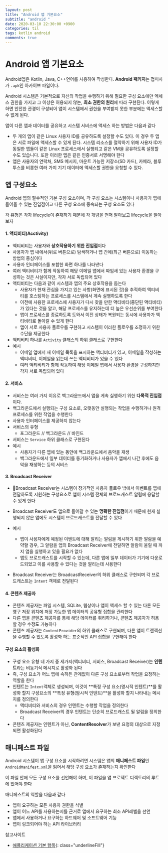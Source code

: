 ```yaml
---
layout: post
title: "Android 앱 기본요소"
subtitle: "android "
date: 2020-03-10 22:30:00 +0900
categories: til
tags: kotlin android
comments: true
---
```


# Android 앱 기본요소



Android앱은 Kotlin, Java, C++언어를 사용하여 작성한다. **Android 패키지**는 접미사가 `.apk`인 아카이브 파일이다. 

Android 시스템은 기본적으로 자신의 작업을 수행하기 위해 필요한 구성 요소에만 엑세스 권한을 가지고 그 이상은 허용되지 않는, **최소 권한의 원리**에 따라 구현된다. 이렇게 하면 안전한 관경이 구성되어 앱이 시스템에서 권한을 부여받지 못한 부분에는 액세스할 수 없게 된다.

앱이 다른 앱과 데이터를 공유하고 시스템 서비스에 액세스 하는 방법은 다음과 같다

- 두 개의 앱이 같은 Linux 사용자 ID를 공유하도록 설정할 수도 있다. 이 경우 두 앱은 서로 파일에 액세스할 수 있게 된다. 시스템 리소스를 절약하기 위해 사용자 ID가 동일한 앱들이 같은 Linux 프로세스에서 실행되고 같은 VM을 공유하도록 설정할 수도 있습니다. 또한 이러한 앱은 같은 인증서로 서명해야 한다
- 앱은 사용자의 연락처, SMS 메시지, 마운트 가능한 저장소(SD 카드), 카메라, 블루투스를 비롯한 여러 가지 기기 데이터에 액세스할 권한을 요청할 수 있다.



## 앱 구성요소

Android 앱의 필수적인 기본 구성 요소이며, 각 구성 요소는 시스템이나 사용자가 앱에 들어올 수 있는 진입점이고 다른 구성 요소에 종속되는 구성 요소도 있다

각 유형은 각자 lifecycle이 존재하기 때문에 각 개념을 먼저 알아보고 lifecycle을 알아보자

#### 1. 액티비티(Acctivity)

- 액티비티는 사용자와 **상호작용하기 위한 진입점**이다
- 사용자가 앱 내에서(뒤로 버튼으로) 탐색하거나 앱 간에(최근 버튼으로) 이동하는 방법의 중심이다
- 사용자 인터페이스를 포함한 화면 하나를 나타낸다
- 여러 액티비티가 함께 작동하여 해당 이메일 앱에서 짜임새 있는 사용자 환경을 구성하는 것은 사실이지만, 각자 서로 독립되어 있다
- 액티비티는 다음과 같이 시스템과 앱의 주요 상호작용을 돕는다
  - 사용자가 현재 관심을 가지고 있는 사항(화면에 표시된 것)을 추적하여 액티비티를 호스팅하는 프로세스를 시스템에서 계속 실행하도록 한다
  - 이전에 사용한 프로세스에 사용자가 다시 찾을 만한 액티비티(중단된 액티비티)가 있다는 것을 알고, 해당 프로세스를 유지하는데 더 높은 우선순위를 부여한다
  - 앱이 프로세스를 종료하도록 도와서 이전 상태가 복원되는 동시에 사용자가 액티비티로 돌아갈 수 있게 한다
  - 앱이 서로 사용자 플로우를 구현하고 시스템이 이러한 플로우를 조정하기 위한 수단을 제공한다
- 액티비티 하나를 `Activity` 클래스의 하위 클래스로 구현한다
- 예시
  - 이메일 앱에서 새 이메일 목록을 표시하는 액티비티가 있고, 이메일을 작성하는 액티비티, 이메일을 읽는데 쓰는 액티비티가 있을 수 있다
  - 여러 액티비티가 함께 작동하여 해당 이메일 앱에서 사용자 환경을 구성하지만 각자 서로 독립되어 있다

#### 2. 서비스

- 서비스는 여러 가지 이유로 백그라운드에서 앱을 게속 실행하기 위한 **다목적 진입점**이다.
- 백그라운드에서 실행되는 구성 요소로, 오랫동안 실행되는 작업을 수행하거나 원격 프로세스를 위한 작업을 수행한다
- 사용자 인터페이스를 제공하지 않는다
- 서비스의 유형
  - 포그라운드 // 백그라운드 // 바인드
- 서비스는 `Service` 하위 클래스로 구현된다
- 예시
  - 사용자가 다른 앱에 있는 동안에 백그라운드에서 음악을 재생
  - 백그라운드에서 일부 데이터를 동기화하거나 사용자가 앱에서 나간 후에도 음악을 재생하는 등의 서비스

#### 3. Broadcast Receiver

- Broadcast Receiver는 시스템이 장기적인 사용자 플로우 밖에서 이벤트를 앱에 전달하도록 지원하는 구성요소로 앱이 시스템 전체의 브로드캐스트 알림에 응답할 수 있게 한다
- Broadcast Receiver도 앱으로 들어갈 수 있는 **명확한 진입점**이기 때문에 현재 실행되지 않은 앱에도 시스템이 브로드캐스트를 전달할 수 있다

- 예시
  - 앱이 사용자에게 예정된 이벤트에 대해 알리는 알림을 게시하기 위한 알람을 예약할 경우, 그 알람을 앱의 Broadcast Receiver에 전달하면 알람이 울릴 때 까지 앱을 실행하고 있을 필요가 없다
  - 앱도 브로드캐스트를 시작할 수 있는데, 다른 앱에 일부 데이터가 기기에 다운로드되었고 이를 사용할 수 있다는 것을 알리는데 사용한다
- Broadcast Receiver는 BroadcastReceiver의 하위 클래스로 구현되며 각 브로드캐스트는 `Intent` 객체로 전달된다

#### 4. 콘텐츠 제공자

- 콘텐츠 제공자는 파일 시스템, SQLite, 웹상이나 앱이 액세스 할 수 있는 다른 모든 영구 저장 위치에 저장 가능한 앱 데이터의 공유형 집합을 관리한다
- 다른 앱을 콘텐츠 제공자를 통해 해당 데이터를 쿼리하거나, 콘텐츠 제공자가 허용할 경우 수정도 가능하다
- 콘텐츠 제공자는 `ContentProvider`의 하위 클래스로 구현되며, 다른 앱이 트랜잭션을 수행할 수 있도록 활성화 하는 표준적인 API 집합을 구현해야 한다



#### 구성 요소의 활성화

- 구성 요소 유형 네 가지 중 세가지(액티비티, 서비스, Broadcast Receiver)는 **인텐트**라는 비동기식 메시지로 활성화 된다
- 즉, 구성 요소가 어느 앱에 속하든 관계없이 다른 구성 요소로부터 작업을 요청하는 역할을 한다
- 인텐트는 `Intent`객체로 생성되며, 이것이 **특정 구성 요소(명시적 인텐트)**를 활성화 할지 구성요소의 **특정 유형(암시적 인텐트)**을 활성화 할지 나타내는 메시지를 정의한다
  - 액티비티와 서비스의 경우 인텐트는 수행할 작업을 정의한다
  - Broadcast Receiver의 경우 인텐트는 단순히 브로드캐스트 될 알림을 정의한다
- 콘텐츠 제공자는 인텐트가 아닌, **ContentResolver**가 보낸 요청의 대상으로 지정되면 활성화된다



## 매니페스트 파일



Android 시스템이 앱 구성 요소를 시작하려면 시스템은 앱의 **매니페스트 파일**인 `AndroidManifest.xml`을 읽어서 해당 구성 요소가 존재하는지 확인한다

이 파일 안에 모든 구성 요소를 선언해야 하며, 이 파일을 앱 프로젝트 디렉토리의 루트에 있어야 한다

매니페스트의 역할을 다음과 같다

- 앱이 요구하는 모든 사용자 권한을 식별
- 앱이 어느 API를 사용하는지를 근거로 앱에서 요구하는 최소 API레벨을 선언
- 앱에서 사용하거나 요구하는 하드웨어 및 소프트웨어 기능
- 앱이 링크되어야 하는 API 라이브러리



참고사이트

- [애플리케이션 기본 항목](https://developer.android.com/guide/components/fundamentals?hl=ko){: class="underlineFill"}


